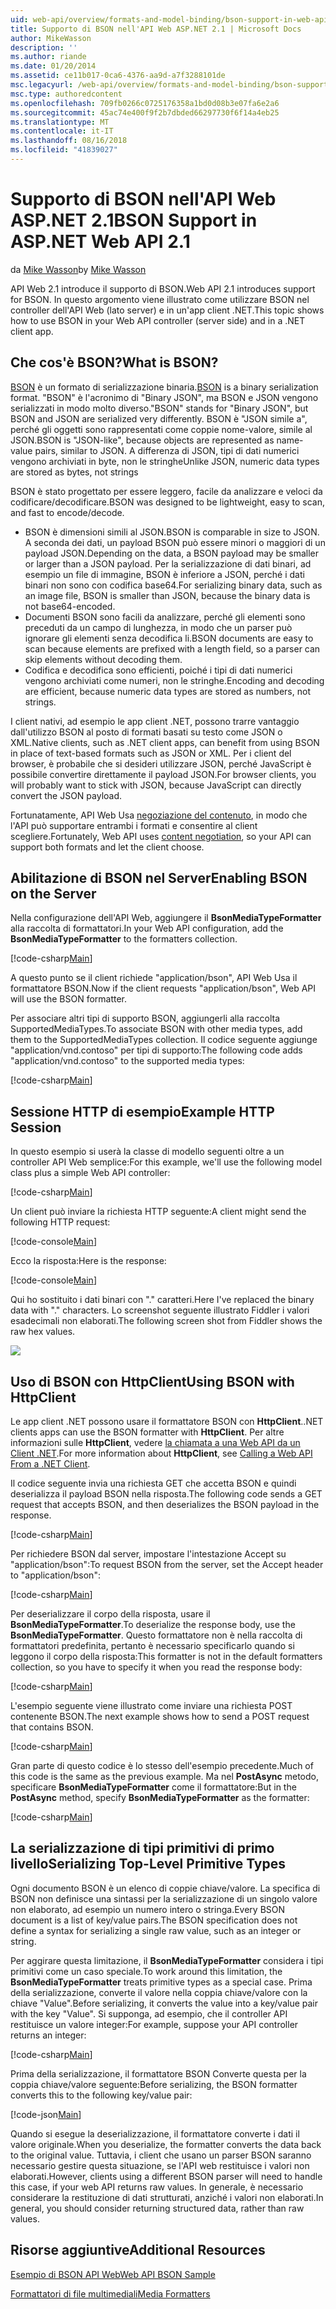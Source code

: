 ```yaml
---
uid: web-api/overview/formats-and-model-binding/bson-support-in-web-api-21
title: Supporto di BSON nell'API Web ASP.NET 2.1 | Microsoft Docs
author: MikeWasson
description: ''
ms.author: riande
ms.date: 01/20/2014
ms.assetid: ce11b017-0ca6-4376-aa9d-a7f3288101de
msc.legacyurl: /web-api/overview/formats-and-model-binding/bson-support-in-web-api-21
msc.type: authoredcontent
ms.openlocfilehash: 709fb0266c0725176358a1bd0d08b3e07fa6e2a6
ms.sourcegitcommit: 45ac74e400f9f2b7dbded66297730f6f14a4eb25
ms.translationtype: MT
ms.contentlocale: it-IT
ms.lasthandoff: 08/16/2018
ms.locfileid: "41839027"
---
```

<a name="bson-support-in-aspnet-web-api-21"></a><span data-ttu-id="4b40e-102">Supporto di BSON nell'API Web ASP.NET 2.1</span><span class="sxs-lookup"><span data-stu-id="4b40e-102">BSON Support in ASP.NET Web API 2.1</span></span>
====================
<span data-ttu-id="4b40e-103">da [Mike Wasson](https://github.com/MikeWasson)</span><span class="sxs-lookup"><span data-stu-id="4b40e-103">by [Mike Wasson](https://github.com/MikeWasson)</span></span>

<span data-ttu-id="4b40e-104">API Web 2.1 introduce il supporto di BSON.</span><span class="sxs-lookup"><span data-stu-id="4b40e-104">Web API 2.1 introduces support for BSON.</span></span> <span data-ttu-id="4b40e-105">In questo argomento viene illustrato come utilizzare BSON nel controller dell'API Web (lato server) e in un'app client .NET.</span><span class="sxs-lookup"><span data-stu-id="4b40e-105">This topic shows how to use BSON in your Web API controller (server side) and in a .NET client app.</span></span>

## <a name="what-is-bson"></a><span data-ttu-id="4b40e-106">Che cos'è BSON?</span><span class="sxs-lookup"><span data-stu-id="4b40e-106">What is BSON?</span></span>

<span data-ttu-id="4b40e-107">[BSON](http://bsonspec.org/) è un formato di serializzazione binaria.</span><span class="sxs-lookup"><span data-stu-id="4b40e-107">[BSON](http://bsonspec.org/) is a binary serialization format.</span></span> <span data-ttu-id="4b40e-108">"BSON" è l'acronimo di "Binary JSON", ma BSON e JSON vengono serializzati in modo molto diverso.</span><span class="sxs-lookup"><span data-stu-id="4b40e-108">"BSON" stands for "Binary JSON", but BSON and JSON are serialized very differently.</span></span> <span data-ttu-id="4b40e-109">BSON è "JSON simile a", perché gli oggetti sono rappresentati come coppie nome-valore, simile al JSON.</span><span class="sxs-lookup"><span data-stu-id="4b40e-109">BSON is "JSON-like", because objects are represented as name-value pairs, similar to JSON.</span></span> <span data-ttu-id="4b40e-110">A differenza di JSON, tipi di dati numerici vengono archiviati in byte, non le stringhe</span><span class="sxs-lookup"><span data-stu-id="4b40e-110">Unlike JSON, numeric data types are stored as bytes, not strings</span></span>

<span data-ttu-id="4b40e-111">BSON è stato progettato per essere leggero, facile da analizzare e veloci da codificare/decodificare.</span><span class="sxs-lookup"><span data-stu-id="4b40e-111">BSON was designed to be lightweight, easy to scan, and fast to encode/decode.</span></span>

- <span data-ttu-id="4b40e-112">BSON è dimensioni simili al JSON.</span><span class="sxs-lookup"><span data-stu-id="4b40e-112">BSON is comparable in size to JSON.</span></span> <span data-ttu-id="4b40e-113">A seconda dei dati, un payload BSON può essere minori o maggiori di un payload JSON.</span><span class="sxs-lookup"><span data-stu-id="4b40e-113">Depending on the data, a BSON payload may be smaller or larger than a JSON payload.</span></span> <span data-ttu-id="4b40e-114">Per la serializzazione di dati binari, ad esempio un file di immagine, BSON è inferiore a JSON, perché i dati binari non sono con codifica base64.</span><span class="sxs-lookup"><span data-stu-id="4b40e-114">For serializing binary data, such as an image file, BSON is smaller than JSON, because the binary data is not base64-encoded.</span></span>
- <span data-ttu-id="4b40e-115">Documenti BSON sono facili da analizzare, perché gli elementi sono preceduti da un campo di lunghezza, in modo che un parser può ignorare gli elementi senza decodifica li.</span><span class="sxs-lookup"><span data-stu-id="4b40e-115">BSON documents are easy to scan because elements are prefixed with a length field, so a parser can skip elements without decoding them.</span></span>
- <span data-ttu-id="4b40e-116">Codifica e decodifica sono efficienti, poiché i tipi di dati numerici vengono archiviati come numeri, non le stringhe.</span><span class="sxs-lookup"><span data-stu-id="4b40e-116">Encoding and decoding are efficient, because numeric data types are stored as numbers, not strings.</span></span>

<span data-ttu-id="4b40e-117">I client nativi, ad esempio le app client .NET, possono trarre vantaggio dall'utilizzo BSON al posto di formati basati su testo come JSON o XML.</span><span class="sxs-lookup"><span data-stu-id="4b40e-117">Native clients, such as .NET client apps, can benefit from using BSON in place of text-based formats such as JSON or XML.</span></span> <span data-ttu-id="4b40e-118">Per i client del browser, è probabile che si desideri utilizzare JSON, perché JavaScript è possibile convertire direttamente il payload JSON.</span><span class="sxs-lookup"><span data-stu-id="4b40e-118">For browser clients, you will probably want to stick with JSON, because JavaScript can directly convert the JSON payload.</span></span>

<span data-ttu-id="4b40e-119">Fortunatamente, API Web Usa [negoziazione del contenuto](content-negotiation.md), in modo che l'API può supportare entrambi i formati e consentire al client scegliere.</span><span class="sxs-lookup"><span data-stu-id="4b40e-119">Fortunately, Web API uses [content negotiation](content-negotiation.md), so your API can support both formats and let the client choose.</span></span>

## <a name="enabling-bson-on-the-server"></a><span data-ttu-id="4b40e-120">Abilitazione di BSON nel Server</span><span class="sxs-lookup"><span data-stu-id="4b40e-120">Enabling BSON on the Server</span></span>

<span data-ttu-id="4b40e-121">Nella configurazione dell'API Web, aggiungere il **BsonMediaTypeFormatter** alla raccolta di formattatori.</span><span class="sxs-lookup"><span data-stu-id="4b40e-121">In your Web API configuration, add the **BsonMediaTypeFormatter** to the formatters collection.</span></span>

[!code-csharp[Main](bson-support-in-web-api-21/samples/sample1.cs)]

<span data-ttu-id="4b40e-122">A questo punto se il client richiede "application/bson", API Web Usa il formattatore BSON.</span><span class="sxs-lookup"><span data-stu-id="4b40e-122">Now if the client requests "application/bson", Web API will use the BSON formatter.</span></span>

<span data-ttu-id="4b40e-123">Per associare altri tipi di supporto BSON, aggiungerli alla raccolta SupportedMediaTypes.</span><span class="sxs-lookup"><span data-stu-id="4b40e-123">To associate BSON with other media types, add them to the SupportedMediaTypes collection.</span></span> <span data-ttu-id="4b40e-124">Il codice seguente aggiunge "application/vnd.contoso" per tipi di supporto:</span><span class="sxs-lookup"><span data-stu-id="4b40e-124">The following code adds "application/vnd.contoso" to the supported media types:</span></span>

[!code-csharp[Main](bson-support-in-web-api-21/samples/sample2.cs)]

## <a name="example-http-session"></a><span data-ttu-id="4b40e-125">Sessione HTTP di esempio</span><span class="sxs-lookup"><span data-stu-id="4b40e-125">Example HTTP Session</span></span>

<span data-ttu-id="4b40e-126">In questo esempio si userà la classe di modello seguenti oltre a un controller API Web semplice:</span><span class="sxs-lookup"><span data-stu-id="4b40e-126">For this example, we'll use the following model class plus a simple Web API controller:</span></span>

[!code-csharp[Main](bson-support-in-web-api-21/samples/sample3.cs)]

<span data-ttu-id="4b40e-127">Un client può inviare la richiesta HTTP seguente:</span><span class="sxs-lookup"><span data-stu-id="4b40e-127">A client might send the following HTTP request:</span></span>

[!code-console[Main](bson-support-in-web-api-21/samples/sample4.cmd)]

<span data-ttu-id="4b40e-128">Ecco la risposta:</span><span class="sxs-lookup"><span data-stu-id="4b40e-128">Here is the response:</span></span>

[!code-console[Main](bson-support-in-web-api-21/samples/sample5.cmd)]

<span data-ttu-id="4b40e-129">Qui ho sostituito i dati binari con &quot;.&quot; caratteri.</span><span class="sxs-lookup"><span data-stu-id="4b40e-129">Here I've replaced the binary data with &quot;.&quot; characters.</span></span> <span data-ttu-id="4b40e-130">Lo screenshot seguente illustrato Fiddler i valori esadecimali non elaborati.</span><span class="sxs-lookup"><span data-stu-id="4b40e-130">The following screen shot from Fiddler shows the raw hex values.</span></span>

[![](bson-support-in-web-api-21/_static/image2.png)](bson-support-in-web-api-21/_static/image1.png)

## <a name="using-bson-with-httpclient"></a><span data-ttu-id="4b40e-131">Uso di BSON con HttpClient</span><span class="sxs-lookup"><span data-stu-id="4b40e-131">Using BSON with HttpClient</span></span>

<span data-ttu-id="4b40e-132">Le app client .NET possono usare il formattatore BSON con **HttpClient**.</span><span class="sxs-lookup"><span data-stu-id="4b40e-132">.NET clients apps can use the BSON formatter with **HttpClient**.</span></span> <span data-ttu-id="4b40e-133">Per altre informazioni sulle **HttpClient**, vedere [la chiamata a una Web API da un Client .NET](../advanced/calling-a-web-api-from-a-net-client.md).</span><span class="sxs-lookup"><span data-stu-id="4b40e-133">For more information about **HttpClient**, see [Calling a Web API From a .NET Client](../advanced/calling-a-web-api-from-a-net-client.md).</span></span>

<span data-ttu-id="4b40e-134">Il codice seguente invia una richiesta GET che accetta BSON e quindi deserializza il payload BSON nella risposta.</span><span class="sxs-lookup"><span data-stu-id="4b40e-134">The following code sends a GET request that accepts BSON, and then deserializes the BSON payload in the response.</span></span>

[!code-csharp[Main](bson-support-in-web-api-21/samples/sample6.cs)]

<span data-ttu-id="4b40e-135">Per richiedere BSON dal server, impostare l'intestazione Accept su "application/bson":</span><span class="sxs-lookup"><span data-stu-id="4b40e-135">To request BSON from the server, set the Accept header to "application/bson":</span></span>

[!code-csharp[Main](bson-support-in-web-api-21/samples/sample7.cs)]

<span data-ttu-id="4b40e-136">Per deserializzare il corpo della risposta, usare il **BsonMediaTypeFormatter**.</span><span class="sxs-lookup"><span data-stu-id="4b40e-136">To deserialize the response body, use the **BsonMediaTypeFormatter**.</span></span> <span data-ttu-id="4b40e-137">Questo formattatore non è nella raccolta di formattatori predefinita, pertanto è necessario specificarlo quando si leggono il corpo della risposta:</span><span class="sxs-lookup"><span data-stu-id="4b40e-137">This formatter is not in the default formatters collection, so you have to specify it when you read the response body:</span></span>

[!code-csharp[Main](bson-support-in-web-api-21/samples/sample8.cs)]

<span data-ttu-id="4b40e-138">L'esempio seguente viene illustrato come inviare una richiesta POST contenente BSON.</span><span class="sxs-lookup"><span data-stu-id="4b40e-138">The next example shows how to send a POST request that contains BSON.</span></span>

[!code-csharp[Main](bson-support-in-web-api-21/samples/sample9.cs)]

<span data-ttu-id="4b40e-139">Gran parte di questo codice è lo stesso dell'esempio precedente.</span><span class="sxs-lookup"><span data-stu-id="4b40e-139">Much of this code is the same as the previous example.</span></span> <span data-ttu-id="4b40e-140">Ma nel **PostAsync** metodo, specificare **BsonMediaTypeFormatter** come il formattatore:</span><span class="sxs-lookup"><span data-stu-id="4b40e-140">But in the **PostAsync** method, specify **BsonMediaTypeFormatter** as the formatter:</span></span>

[!code-csharp[Main](bson-support-in-web-api-21/samples/sample10.cs)]

## <a name="serializing-top-level-primitive-types"></a><span data-ttu-id="4b40e-141">La serializzazione di tipi primitivi di primo livello</span><span class="sxs-lookup"><span data-stu-id="4b40e-141">Serializing Top-Level Primitive Types</span></span>

<span data-ttu-id="4b40e-142">Ogni documento BSON è un elenco di coppie chiave/valore. La specifica di BSON non definisce una sintassi per la serializzazione di un singolo valore non elaborato, ad esempio un numero intero o stringa.</span><span class="sxs-lookup"><span data-stu-id="4b40e-142">Every BSON document is a list of key/value pairs.The BSON specification does not define a syntax for serializing a single raw value, such as an integer or string.</span></span>

<span data-ttu-id="4b40e-143">Per aggirare questa limitazione, il **BsonMediaTypeFormatter** considera i tipi primitivi come un caso speciale.</span><span class="sxs-lookup"><span data-stu-id="4b40e-143">To work around this limitation, the **BsonMediaTypeFormatter** treats primitive types as a special case.</span></span> <span data-ttu-id="4b40e-144">Prima della serializzazione, converte il valore nella coppia chiave/valore con la chiave "Value".</span><span class="sxs-lookup"><span data-stu-id="4b40e-144">Before serializing, it converts the value into a key/value pair with the key "Value".</span></span> <span data-ttu-id="4b40e-145">Si supponga, ad esempio, che il controller API restituisce un valore integer:</span><span class="sxs-lookup"><span data-stu-id="4b40e-145">For example, suppose your API controller returns an integer:</span></span>

[!code-csharp[Main](bson-support-in-web-api-21/samples/sample11.cs)]

<span data-ttu-id="4b40e-146">Prima della serializzazione, il formattatore BSON Converte questa per la coppia chiave/valore seguente:</span><span class="sxs-lookup"><span data-stu-id="4b40e-146">Before serializing, the BSON formatter converts this to the following key/value pair:</span></span>

[!code-json[Main](bson-support-in-web-api-21/samples/sample12.json)]

<span data-ttu-id="4b40e-147">Quando si esegue la deserializzazione, il formattatore converte i dati il valore originale.</span><span class="sxs-lookup"><span data-stu-id="4b40e-147">When you deserialize, the formatter converts the data back to the original value.</span></span> <span data-ttu-id="4b40e-148">Tuttavia, i client che usano un parser BSON saranno necessario gestire questa situazione, se l'API web restituisce i valori non elaborati.</span><span class="sxs-lookup"><span data-stu-id="4b40e-148">However, clients using a different BSON parser will need to handle this case, if your web API returns raw values.</span></span> <span data-ttu-id="4b40e-149">In generale, è necessario considerare la restituzione di dati strutturati, anziché i valori non elaborati.</span><span class="sxs-lookup"><span data-stu-id="4b40e-149">In general, you should consider returning structured data, rather than raw values.</span></span>

## <a name="additional-resources"></a><span data-ttu-id="4b40e-150">Risorse aggiuntive</span><span class="sxs-lookup"><span data-stu-id="4b40e-150">Additional Resources</span></span>

[<span data-ttu-id="4b40e-151">Esempio di BSON API Web</span><span class="sxs-lookup"><span data-stu-id="4b40e-151">Web API BSON Sample</span></span>](https://aspnet.codeplex.com/SourceControl/latest#Samples/WebApi/BSONSample/)

[<span data-ttu-id="4b40e-152">Formattatori di file multimediali</span><span class="sxs-lookup"><span data-stu-id="4b40e-152">Media Formatters</span></span>](media-formatters.md)
